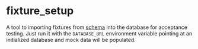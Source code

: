 # fixture_setup

A tool to importing fixtures from [schema] into the database for acceptance
testing. Just run it with the `DATABASE_URL` environment variable pointing at an
initialized database and mock data will be populated.

[schema]: https://github.com/forte-music/schema
